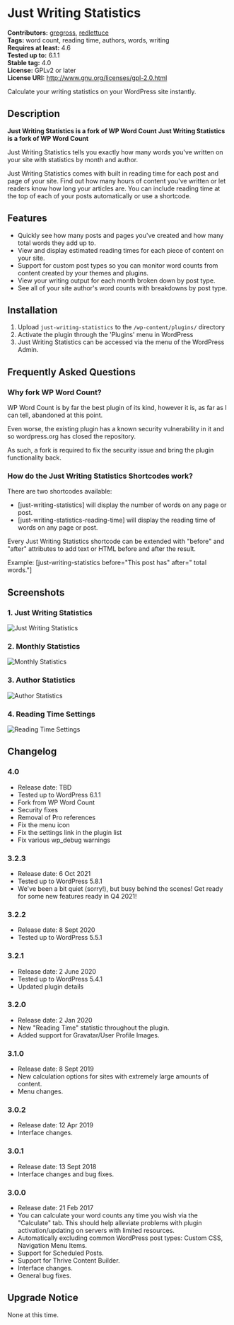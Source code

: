# Just Writing Statistics #
**Contributors:** [gregross](https://profiles.wordpress.org/gregross/), [redlettuce](https://profiles.wordpress.org/redlettuce/)  
**Tags:** word count, reading time, authors, words, writing  
**Requires at least:** 4.6  
**Tested up to:** 6.1.1  
**Stable tag:** 4.0  
**License:** GPLv2 or later  
**License URI:** http://www.gnu.org/licenses/gpl-2.0.html  

Calculate your writing statistics on your WordPress site instantly.

## Description ##

**Just Writing Statistics is a fork of WP Word Count**
**Just Writing Statistics is a fork of WP Word Count**

Just Writing Statistics tells you exactly how many words you've written on your site with statistics by month and author.

Just Writing Statistics comes with built in reading time for each post and page of your site. Find out how many hours of content you've written or let readers know how long your articles are. You can include reading time at the top of each of your posts automatically or use a shortcode.

## Features ##

- Quickly see how many posts and pages you've created and how many total words they add up to.
- View and display estimated reading times for each piece of content on your site.
- Support for custom post types so you can monitor word counts from content created by your themes and plugins.
- View your writing output for each month broken down by post type.
- See all of your site author's word counts with breakdowns by post type.

## Installation ##

1. Upload `just-writing-statistics` to the `/wp-content/plugins/` directory
2. Activate the plugin through the 'Plugins' menu in WordPress
3. Just Writing Statistics can be accessed via the menu of the WordPress Admin.

## Frequently Asked Questions ##

### Why fork WP Word Count? ###

WP Word Count is by far the best plugin of its kind, however it is, as far as I can tell, abandoned at this point.

Even worse, the existing plugin has a known security vulnerability in it and so wordpress.org has closed the repository.

As such, a fork is required to fix the security issue and bring the plugin functionality back.

### How do the Just Writing Statistics Shortcodes work? ###

There are two shortcodes available:

* [just-writing-statistics] will display the number of words on any page or post.
* [just-writing-statistics-reading-time] will display the reading time of words on any page or post.

Every Just Writing Statistics shortcode can be extended with "before" and "after" attributes to add text or HTML before and after the result.

Example: [just-writing-statistics before="This post has" after=" total words."]

## Screenshots ##

### 1. Just Writing Statistics ###
![Just Writing Statistics](assets/screenshot-1.png)

### 2. Monthly Statistics ###
![Monthly Statistics](assets/screenshot-2.png)

### 3. Author Statistics ###
![Author Statistics](assets/screenshot-3.png)

### 4. Reading Time Settings ###
![Reading Time Settings](assets/screenshot-4.png)


## Changelog ##

### 4.0 ###
* Release date: TBD
* Tested up to WordPress 6.1.1
* Fork from WP Word Count
* Security fixes
* Removal of Pro references
* Fix the menu icon
* Fix the settings link in the plugin list
* Fix various wp_debug warnings

### 3.2.3 ###
* Release date: 6 Oct 2021
* Tested up to WordPress 5.8.1
* We've been a bit quiet (sorry!), but busy behind the scenes! Get ready for some new features ready in Q4 2021!

### 3.2.2 ###
* Release date:  8 Sept 2020
* Tested up to WordPress 5.5.1

### 3.2.1 ###
* Release date:  2 June 2020
* Tested up to WordPress 5.4.1
* Updated plugin details

### 3.2.0 ###
* Release date: 2 Jan 2020
* New "Reading Time" statistic throughout the plugin.
* Added support for Gravatar/User Profile Images.

### 3.1.0 ###
* Release date: 8 Sept 2019
* New calculation options for sites with extremely large amounts of content.
* Menu changes.

### 3.0.2 ###
* Release date: 12 Apr 2019
* Interface changes.

### 3.0.1 ###
* Release date: 13 Sept 2018
* Interface changes and bug fixes.

### 3.0.0 ###
* Release date: 21 Feb 2017
* You can calculate your word counts any time you wish via the "Calculate" tab. This should help alleviate problems with plugin activation/updating on servers with limited resources.
* Automatically excluding common WordPress post types: Custom CSS, Navigation Menu Items.
* Support for Scheduled Posts.
* Support for Thrive Content Builder.
* Interface changes.
* General bug fixes.

## Upgrade Notice ##

None at this time.